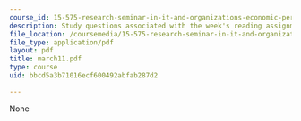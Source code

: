 ```yaml
---
course_id: 15-575-research-seminar-in-it-and-organizations-economic-perspectives-spring-2004
description: Study questions associated with the week's reading assignment.
file_location: /coursemedia/15-575-research-seminar-in-it-and-organizations-economic-perspectives-spring-2004/bbcd5a3b71016ecf600492abfab287d2_march11.pdf
file_type: application/pdf
layout: pdf
title: march11.pdf
type: course
uid: bbcd5a3b71016ecf600492abfab287d2

---
```

None